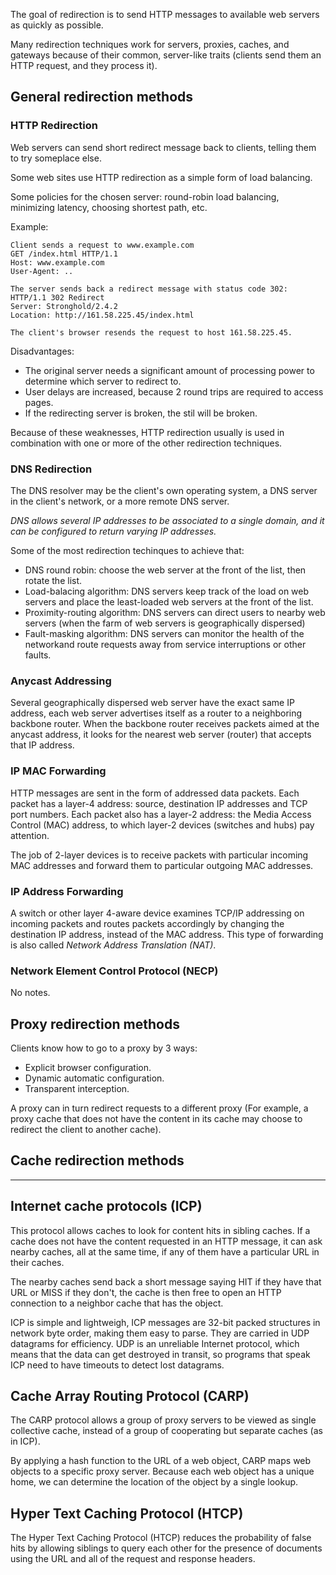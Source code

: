 The goal of redirection is to send HTTP messages to available web servers as quickly as possible.

Many redirection techniques work for servers, proxies, caches, and gateways because of their common, server-like traits (clients send them an HTTP request, and they process it).

## General redirection methods

### HTTP Redirection

Web servers can send short redirect message back to clients, telling them to try someplace else.

Some web sites use HTTP redirection as a simple form of load balancing.

Some policies for the chosen server: round-robin load balancing, minimizing latency, choosing shortest path, etc.

Example:

```
Client sends a request to www.example.com
GET /index.html HTTP/1.1
Host: www.example.com
User-Agent: ..

The server sends back a redirect message with status code 302:
HTTP/1.1 302 Redirect
Server: Stronghold/2.4.2
Location: http://161.58.225.45/index.html

The client's browser resends the request to host 161.58.225.45.
```

Disadvantages:
  - The original server needs a significant amount of processing power to determine which server to redirect to.
  - User delays are increased, because 2 round trips are required to access pages.
  - If the redirecting server is broken, the stil will be broken.
  
Because of these weaknesses, HTTP redirection usually is used in combination with one or more of the other redirection techniques.

### DNS Redirection

The DNS resolver may be the client's own operating system, a DNS server in the client's network, or a more remote DNS server.

*DNS allows several IP addresses to be associated to a single domain, and it can be configured to return varying IP addresses.*

Some of the most redirection techinques to achieve that:
  - DNS round robin: choose the web server at the front of the list, then rotate the list.
  - Load-balacing algorithm: DNS servers keep track of the load on web servers and place the least-loaded web servers at the front of the list.
  - Proximity-routing algorithm: DNS servers can direct users to nearby web servers (when the farm of web servers is geographically dispersed)
  - Fault-masking algorithm: DNS servers can monitor the health of the networkand route requests away from service interruptions or other faults.

### Anycast Addressing

Several geographically dispersed web server have the exact same IP address, each web server advertises itself as a router to a neighboring backbone router. When the backbone router receives packets aimed at the anycast address, it looks for the nearest web server (router) that accepts that IP address.

### IP MAC Forwarding

HTTP messages are sent in the form of addressed data packets. Each packet has a layer-4 address: source, destination IP addresses and TCP port numbers. Each packet also has a layer-2 address: the Media Access Control (MAC) address, to which layer-2 devices (switches and hubs) pay attention.

The job of 2-layer devices is to receive packets with particular incoming MAC addresses and forward them to particular outgoing MAC addresses.

### IP Address Forwarding

A switch or other layer 4-aware device examines TCP/IP addressing on incoming packets and routes packets accordingly by changing the destination IP address, instead of the MAC address. This type of forwarding is also called *Network Address Translation (NAT)*.

### Network Element Control Protocol (NECP)

No notes.

## Proxy redirection methods

Clients know how to go to a proxy by 3 ways:
  - Explicit browser configuration.
  - Dynamic automatic configuration.
  - Transparent interception.
  
A proxy can in turn redirect requests to a different proxy (For example, a proxy cache that does not have the content in its cache may choose to redirect the client to another cache).

## Cache redirection methods

---

## Internet cache protocols (ICP)

This protocol allows caches to look for content hits in sibling caches. If a cache does not have the content requested in an HTTP message, it can ask nearby caches, all at the same time, if any of them have a particular URL in their caches.

The nearby caches send back a short message saying HIT if they have that URL or MISS if they don't, the cache is then free to open an HTTP connection to a neighbor cache that has the object.

ICP is simple and lightweigh, ICP messages are 32-bit packed structures in network byte order, making them easy to parse. They are carried in UDP datagrams for efficiency. UDP is an unreliable Internet protocol, which means that the data can get destroyed in transit, so programs that speak ICP need to have timeouts to detect lost datagrams.

## Cache Array Routing Protocol (CARP)

The CARP protocol allows a group of proxy servers to be viewed as single collective cache, instead of a group of cooperating but separate caches (as in ICP). 

By applying a hash function to the URL of a web object, CARP maps web objects to a specific proxy server. Because each web object has a unique home, we can determine the location of the object by a single lookup.

## Hyper Text Caching Protocol (HTCP)

The Hyper Text Caching Protocol (HTCP) reduces the probability of false hits by allowing siblings to query each other for the presence of documents using the URL and all of the request and response headers.


